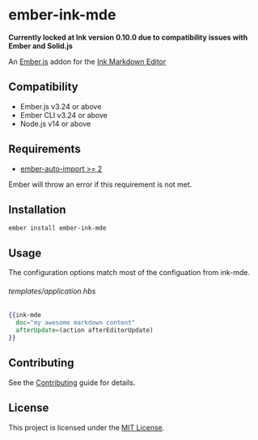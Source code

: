 # ember-ink-mde

**Currently locked at Ink version 0.10.0 due to compatibility issues with Ember and Solid.js**

An [Ember.js](https://github.com/emberjs/ember.js/) addon for the [Ink Markdown Editor](https://github.com/voraciousdev/ink-mde/)

## Compatibility

* Ember.js v3.24 or above
* Ember CLI v3.24 or above
* Node.js v14 or above

## Requirements

* [ember-auto-import >= 2](https://github.com/ef4/ember-auto-import)

Ember will throw an error if this requirement is not met.

## Installation

```
ember install ember-ink-mde
```

## Usage

The configuration options match most of the configuation from ink-mde.

###### templates/application.hbs

```hbs
{{ink-mde
  doc="my awesome markdown content"
  afterUpdate=(action afterEditorUpdate)
}}
```

## Contributing

See the [Contributing](CONTRIBUTING.md) guide for details.


## License

This project is licensed under the [MIT License](LICENSE.md).
